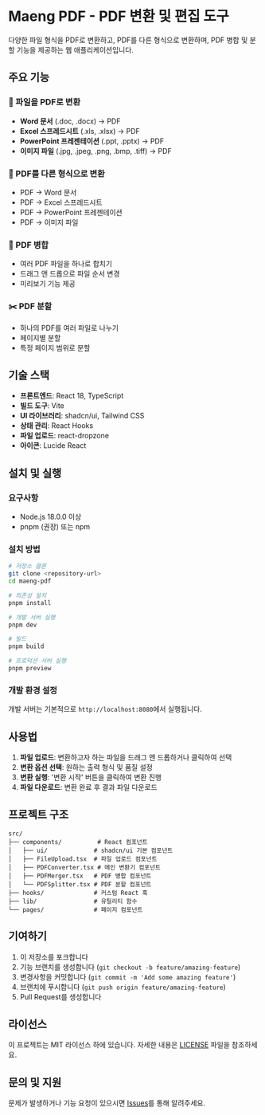 # Maeng PDF - PDF 변환 및 편집 도구

다양한 파일 형식을 PDF로 변환하고, PDF를 다른 형식으로 변환하며, PDF 병합 및 분할 기능을 제공하는 웹 애플리케이션입니다.

## 주요 기능

### 📄 파일을 PDF로 변환
- **Word 문서** (.doc, .docx) → PDF
- **Excel 스프레드시트** (.xls, .xlsx) → PDF  
- **PowerPoint 프레젠테이션** (.ppt, .pptx) → PDF
- **이미지 파일** (.jpg, .jpeg, .png, .bmp, .tiff) → PDF

### 🔄 PDF를 다른 형식으로 변환
- PDF → Word 문서
- PDF → Excel 스프레드시트
- PDF → PowerPoint 프레젠테이션
- PDF → 이미지 파일

### 🔗 PDF 병합
- 여러 PDF 파일을 하나로 합치기
- 드래그 앤 드롭으로 파일 순서 변경
- 미리보기 기능 제공

### ✂️ PDF 분할
- 하나의 PDF를 여러 파일로 나누기
- 페이지별 분할
- 특정 페이지 범위로 분할

## 기술 스택

- **프론트엔드**: React 18, TypeScript
- **빌드 도구**: Vite
- **UI 라이브러리**: shadcn/ui, Tailwind CSS
- **상태 관리**: React Hooks
- **파일 업로드**: react-dropzone
- **아이콘**: Lucide React

## 설치 및 실행

### 요구사항
- Node.js 18.0.0 이상
- pnpm (권장) 또는 npm

### 설치 방법

```bash
# 저장소 클론
git clone <repository-url>
cd maeng-pdf

# 의존성 설치
pnpm install

# 개발 서버 실행
pnpm dev

# 빌드
pnpm build

# 프로덕션 서버 실행
pnpm preview
```

### 개발 환경 설정
개발 서버는 기본적으로 `http://localhost:8080`에서 실행됩니다.

## 사용법

1. **파일 업로드**: 변환하고자 하는 파일을 드래그 앤 드롭하거나 클릭하여 선택
2. **변환 옵션 선택**: 원하는 출력 형식 및 품질 설정
3. **변환 실행**: '변환 시작' 버튼을 클릭하여 변환 진행
4. **파일 다운로드**: 변환 완료 후 결과 파일 다운로드

## 프로젝트 구조

```
src/
├── components/          # React 컴포넌트
│   ├── ui/             # shadcn/ui 기본 컴포넌트
│   ├── FileUpload.tsx  # 파일 업로드 컴포넌트
│   ├── PDFConverter.tsx # 메인 변환기 컴포넌트
│   ├── PDFMerger.tsx   # PDF 병합 컴포넌트
│   └── PDFSplitter.tsx # PDF 분할 컴포넌트
├── hooks/              # 커스텀 React 훅
├── lib/                # 유틸리티 함수
└── pages/              # 페이지 컴포넌트
```

## 기여하기

1. 이 저장소를 포크합니다
2. 기능 브랜치를 생성합니다 (`git checkout -b feature/amazing-feature`)
3. 변경사항을 커밋합니다 (`git commit -m 'Add some amazing feature'`)
4. 브랜치에 푸시합니다 (`git push origin feature/amazing-feature`)
5. Pull Request를 생성합니다

## 라이선스

이 프로젝트는 MIT 라이선스 하에 있습니다. 자세한 내용은 [LICENSE](LICENSE) 파일을 참조하세요.

## 문의 및 지원

문제가 발생하거나 기능 요청이 있으시면 [Issues](../../issues)를 통해 알려주세요.
